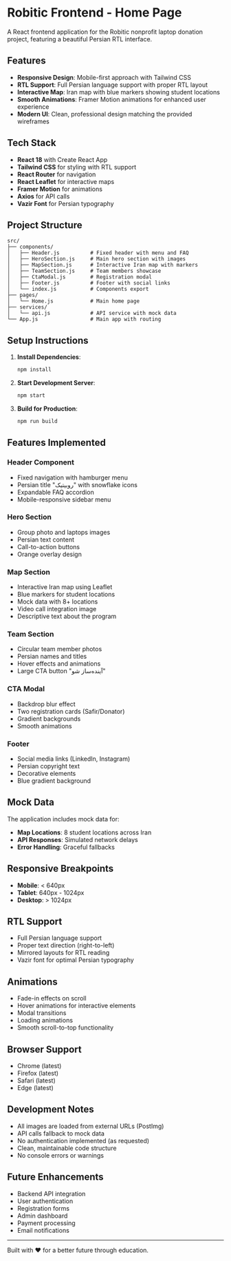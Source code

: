 # Robitic Frontend - Home Page

A React frontend application for the Robitic nonprofit laptop donation project, featuring a beautiful Persian RTL interface.

## Features

- **Responsive Design**: Mobile-first approach with Tailwind CSS
- **RTL Support**: Full Persian language support with proper RTL layout
- **Interactive Map**: Iran map with blue markers showing student locations
- **Smooth Animations**: Framer Motion animations for enhanced user experience
- **Modern UI**: Clean, professional design matching the provided wireframes

## Tech Stack

- **React 18** with Create React App
- **Tailwind CSS** for styling with RTL support
- **React Router** for navigation
- **React Leaflet** for interactive maps
- **Framer Motion** for animations
- **Axios** for API calls
- **Vazir Font** for Persian typography

## Project Structure

```
src/
├── components/
│   ├── Header.js          # Fixed header with menu and FAQ
│   ├── HeroSection.js     # Main hero section with images
│   ├── MapSection.js      # Interactive Iran map with markers
│   ├── TeamSection.js     # Team members showcase
│   ├── CtaModal.js        # Registration modal
│   ├── Footer.js          # Footer with social links
│   └── index.js           # Components export
├── pages/
│   └── Home.js            # Main home page
├── services/
│   └── api.js             # API service with mock data
└── App.js                 # Main app with routing
```

## Setup Instructions

1. **Install Dependencies**:
   ```bash
   npm install
   ```

2. **Start Development Server**:
   ```bash
   npm start
   ```

3. **Build for Production**:
   ```bash
   npm run build
   ```

## Features Implemented

### Header Component
- Fixed navigation with hamburger menu
- Persian title "روبیتیک" with snowflake icons
- Expandable FAQ accordion
- Mobile-responsive sidebar menu

### Hero Section
- Group photo and laptops images
- Persian text content
- Call-to-action buttons
- Orange overlay design

### Map Section
- Interactive Iran map using Leaflet
- Blue markers for student locations
- Mock data with 8+ locations
- Video call integration image
- Descriptive text about the program

### Team Section
- Circular team member photos
- Persian names and titles
- Hover effects and animations
- Large CTA button "آینده‌ساز شو"

### CTA Modal
- Backdrop blur effect
- Two registration cards (Safir/Donator)
- Gradient backgrounds
- Smooth animations

### Footer
- Social media links (LinkedIn, Instagram)
- Persian copyright text
- Decorative elements
- Blue gradient background

## Mock Data

The application includes mock data for:
- **Map Locations**: 8 student locations across Iran
- **API Responses**: Simulated network delays
- **Error Handling**: Graceful fallbacks

## Responsive Breakpoints

- **Mobile**: < 640px
- **Tablet**: 640px - 1024px
- **Desktop**: > 1024px

## RTL Support

- Full Persian language support
- Proper text direction (right-to-left)
- Mirrored layouts for RTL reading
- Vazir font for optimal Persian typography

## Animations

- Fade-in effects on scroll
- Hover animations for interactive elements
- Modal transitions
- Loading animations
- Smooth scroll-to-top functionality

## Browser Support

- Chrome (latest)
- Firefox (latest)
- Safari (latest)
- Edge (latest)

## Development Notes

- All images are loaded from external URLs (PostImg)
- API calls fallback to mock data
- No authentication implemented (as requested)
- Clean, maintainable code structure
- No console errors or warnings

## Future Enhancements

- Backend API integration
- User authentication
- Registration forms
- Admin dashboard
- Payment processing
- Email notifications

---

Built with ❤️ for a better future through education.